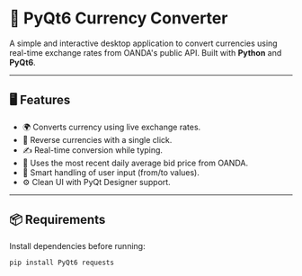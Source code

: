 # 💱 PyQt6 Currency Converter

A simple and interactive desktop application to convert currencies using real-time exchange rates from OANDA's public API. Built with **Python** and **PyQt6**.

---

## 🖥️ Features

- 🌍 Converts currency using live exchange rates.
- 🔁 Reverse currencies with a single click.
- ✍️ Real-time conversion while typing.
- 📅 Uses the most recent daily average bid price from OANDA.
- 🧠 Smart handling of user input (from/to values).
- ⚙️ Clean UI with PyQt Designer support.

---

## 📦 Requirements

Install dependencies before running:

```bash
pip install PyQt6 requests
